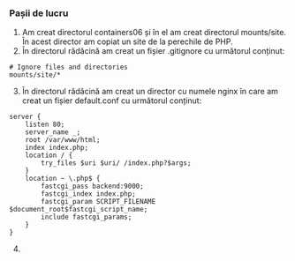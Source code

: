 ### Pașii de lucru
1) Am creat directorul containers06 și în el am creat directorul mounts/site. În acest director am copiat un site de la perechile de PHP.
1) În directorul rădăcină am creat un fișier .gitignore cu următorul conținut:
```
# Ignore files and directories
mounts/site/*
```
3) În directorul rădăcină am creat un director cu numele nginx în care am creat un fișier default.conf cu următorul conținut:
```
server {
    listen 80;
    server_name _;
    root /var/www/html;
    index index.php;
    location / {
        try_files $uri $uri/ /index.php?$args;
    }
    location ~ \.php$ {
        fastcgi_pass backend:9000;
        fastcgi_index index.php;
        fastcgi_param SCRIPT_FILENAME $document_root$fastcgi_script_name;
        include fastcgi_params;
    }
}
```
4) 